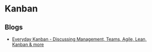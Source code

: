 # Kanban

<!--
https://linkedin.com/learning/stay-lean-with-kanban/
-->

## Blogs

- [Everyday Kanban - Discussing Management, Teams, Agile, Lean, Kanban & more](http://everydaykanban.com)

<!-- ##

Fibonacci

0, 1/2, 1, 2, 3, 5, 8, 13, 20, 50, 100, ∞, ? -->

<!--
##

- Backlog
- To do
- In progress
- In hold
- Review in progress
- Reviewer approved
- Done
-->
